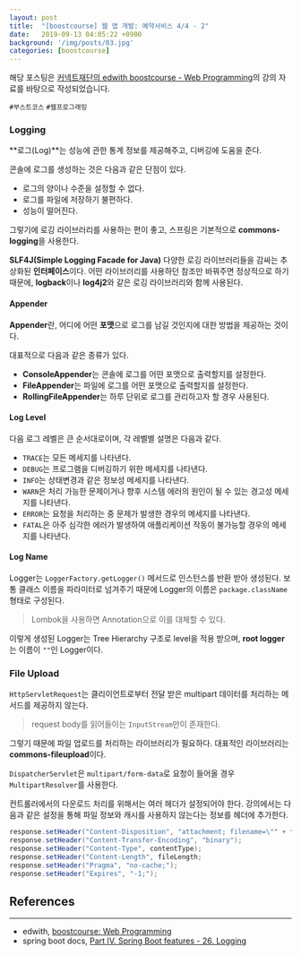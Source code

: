 ```yaml
---
layout: post
title:  "[boostcourse] 웹 앱 개발: 예약서비스 4/4 - 2"
date:   2019-09-13 04:05:22 +0900
background: '/img/posts/03.jpg'
categories: [boostcourse]
---
```


해당 포스팅은 [커넥트재단의 edwith boostcourse - Web Programming](http://www.edwith.org/boostcourse-web)의 강의 자료를 바탕으로 작성되었습니다.

`#부스트코스` `#웹프로그래밍`

### Logging
**로그(Log)**는 성능에 관한 통계 정보를 제공해주고, 디버깅에 도움을 준다.

콘솔에 로그를 생성하는 것은 다음과 같은 단점이 있다.
- 로그의 양이나 수준을 설정할 수 없다.
- 로그를 파일에 저장하기 불편하다.
- 성능이 떨어진다.

그렇기에 로깅 라이브러리를 사용하는 편이 좋고, 스프링은 기본적으로 **commons-logging**을 사용한다.

**SLF4J(Simple Logging Facade for Java)** 다양한 로깅 라이브러리들을 감싸는 추상화된 **인터페이스**이다.
어떤 라이브러리를 사용하던 참조만 바꿔주면 정상적으로 하기 때문에, **logback**이나 **log4j2**와 같은 로깅 라이브러리와 함께 사용된다.

#### Appender
**Appender**란, 어디에 어떤 **포맷**으로 로그를 남길 것인지에 대한 방법을 제공하는 것이다.

대표적으로 다음과 같은 종류가 있다.
- **ConsoleAppender**는 콘솔에 로그를 어떤 포맷으로 출력할지를 설정한다.
- **FileAppender**는 파일에 로그를 어떤 포맷으로 출력할지를 설정한다.
- **RollingFileAppender**는 하루 단위로 로그를 관리하고자 할 경우 사용된다.
   
#### Log Level
다음 로그 레벨은 큰 순서대로이며, 각 레벨별 설명은 다음과 같다.
- `TRACE`는 모든 메세지를 나타낸다.
- `DEBUG`는 프로그램을 디버깅하기 위한 메세지를 나타낸다.
- `INFO`는 상태변경과 같은 정보성 메세지를 나타낸다.
- `WARN`은 처리 가능한 문제이거나 향후 시스템 에러의 원인이 될 수 있는 경고성 메세지를 나타낸다.
- `ERROR`는 요청을 처리하는 중 문제가 발생한 경우의 메세지를 나타낸다.
- `FATAL`은 아주 심각한 에러가 발생하여 애플리케이션 작동이 불가능할 경우의 메세지를 나타낸다.

#### Log Name
Logger는 `LoggerFactory.getLogger()` 메서드로 인스턴스를 반환 받아 생성된다.
보통 클래스 이름을 파라미터로 넘겨주기 때문에 Logger의 이름은 `package.className` 형태로 구성된다.
> Lombok을 사용하면 Annotation으로 이를 대체할 수 있다.

이렇게 생성된 Logger는 Tree Hierarchy 구조로 level을 적용 받으며,
**root logger**는 이름이 `""`인 Logger이다.

### File Upload
`HttpServletRequest`는 클리이언트로부터 전달 받은 multipart 데이터를 처리하는 메서드를 제공하지 않는다.
> request body를 읽어들이는 `InputStream`만이 존재한다.

그렇기 때문에 파일 업로드를 처리하는 라이브러리가 필요하다. 대표적인 라이브러리는 **commons-fileupload**이다.

`DispatcherServlet`은 `multipart/form-data`로 요청이 들어올 경우 `MultipartResolver`를 사용한다.

컨트롤러에서의 다운로드 처리를 위해서는 여러 헤더가 설정되어야 한다.
강의에서는 다음과 같은 설정을 통해 파일 정보와 캐시를 사용하지 않는다는 정보를 헤더에 추가한다.

```java
response.setHeader("Content-Disposition", "attachment; filename=\"" + fileName + "\";");
response.setHeader("Content-Transfer-Encoding", "binary");
response.setHeader("Content-Type", contentType);
response.setHeader("Content-Length", fileLength;
response.setHeader("Pragma", "no-cache;");
response.setHeader("Expires", "-1;");
```

## References
---
- edwith, [boostcourse: Web Programming](http://www.edwith.org/boostcourse-web)
- spring boot docs, [Part IV. Spring Boot features - 26. Logging](https://docs.spring.io/spring-boot/docs/current/reference/html/boot-features-logging.html)